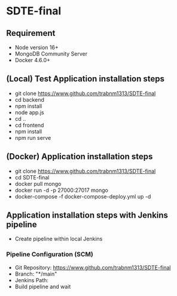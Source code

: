 # SDTE-final

## Requirement
  * Node version 16+
  * MongoDB Community Server
  * Docker 4.6.0+

## (Local) Test Application installation steps
  * git clone https://www.github.com/trabnm1313/SDTE-final
  * cd backend
  * npm install
  * node app.js
  * cd ..
  * cd frontend
  * npm install
  * npm run serve

## (Docker) Application installation steps
  * git clone https://www.github.com/trabnm1313/SDTE-final
  * cd SDTE-final
  * docker pull mongo
  * docker run -d -p 27000:27017 mongo
  * docker-compose -f docker-compose-deploy.yml up -d

## Application installation steps with Jenkins pipeline
* Create pipeline within local Jenkins
### Pipeline Configuration (SCM)
  * Git Repository: https://www.github.com/trabnm1313/SDTE-final
  * Branch: "*/main"
  * Jenkins Path: <Default Jenkinsfile Path>
  * Build pipeline and wait
